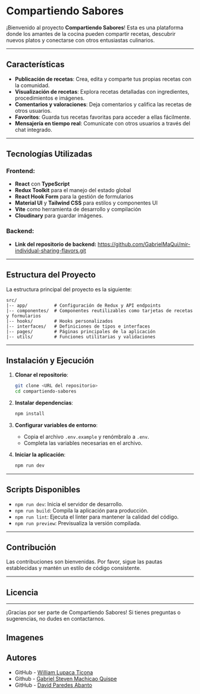 # Compartiendo Sabores

¡Bienvenido al proyecto **Compartiendo Sabores**! Esta es una plataforma donde los amantes de la cocina pueden compartir recetas, descubrir nuevos platos y conectarse con otros entusiastas culinarios.

---

## Características

- **Publicación de recetas**: Crea, edita y comparte tus propias recetas con la comunidad.
- **Visualización de recetas**: Explora recetas detalladas con ingredientes, procedimientos e imágenes.
- **Comentarios y valoraciones**: Deja comentarios y califica las recetas de otros usuarios.
- **Favoritos**: Guarda tus recetas favoritas para acceder a ellas fácilmente.
- **Mensajería en tiempo real**: Comunícate con otros usuarios a través del chat integrado.

---

## Tecnologías Utilizadas

### Frontend:

- **React** con **TypeScript**
- **Redux Toolkit** para el manejo del estado global
- **React Hook Form** para la gestión de formularios
- **Material UI** y **Tailwind CSS** para estilos y componentes UI
- **Vite** como herramienta de desarrollo y compilación
- **Cloudinary** para guardar imágenes.

### Backend:

- **Link del repositorio de backend:** https://github.com/GabrielMaQui/mir-individual-sharing-flavors.git

---

## Estructura del Proyecto

La estructura principal del proyecto es la siguiente:

```
src/
|-- app/          # Configuración de Redux y API endpoints
|-- componentes/  # Componentes reutilizables como tarjetas de recetas y formularios
|-- hooks/        # Hooks personalizados
|-- interfaces/   # Definiciones de tipos e interfaces
|-- pages/        # Páginas principales de la aplicación
|-- utils/        # Funciones utilitarias y validaciones
```

---

## Instalación y Ejecución

1. **Clonar el repositorio**:

   ```bash
   git clone <URL del repositorio>
   cd compartiendo-sabores
   ```

2. **Instalar dependencias**:

   ```bash
   npm install
   ```

3. **Configurar variables de entorno**:

   - Copia el archivo `.env.example` y renómbralo a `.env`.
   - Completa las variables necesarias en el archivo.

4. **Iniciar la aplicación**:
   ```bash
   npm run dev
   ```

---

## Scripts Disponibles

- `npm run dev`: Inicia el servidor de desarrollo.
- `npm run build`: Compila la aplicación para producción.
- `npm run lint`: Ejecuta el linter para mantener la calidad del código.
- `npm run preview`: Previsualiza la versión compilada.

---

## Contribución

Las contribuciones son bienvenidas. Por favor, sigue las pautas establecidas y mantén un estilo de código consistente.

---

## Licencia

---

¡Gracias por ser parte de Compartiendo Sabores! Si tienes preguntas o sugerencias, no dudes en contactarnos.

## Imagenes

## Autores

- GitHub - [William Lupaca Ticona](https://github.com/PunoBootcamper)
- Github - [Gabriel Steven Machicao Quispe](https://github.com/gabriel7529)
- GitHub - [David Paredes Abanto](https://github.com/davichano)
